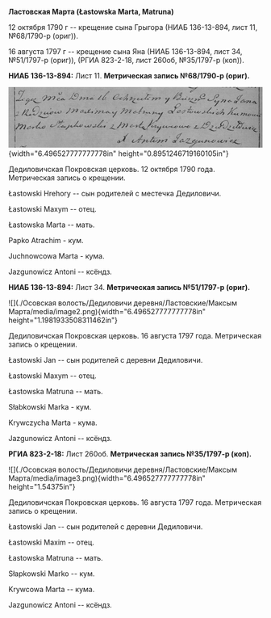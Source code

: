 **Ластовская Марта (Łastowska Marta, Matruna)**

12 октября 1790 г -- крещение сына Грыгора (НИАБ 136-13-894, лист 11,
№68/1790-р (ориг)).

16 августа 1797 г -- крещение сына Яна (НИАБ 136-13-894, лист 34,
№51/1797-р (ориг)), (РГИА 823-2-18, лист 260об, №35/1797-р (коп)).

**НИАБ 136-13-894:** Лист 11. **Метрическая запись №68/1790-р (ориг).**

![](./media/1a15a7cd4a509c488c106021473ee988f63a1311.png){width="6.496527777777778in"
height="0.8951246719160105in"}

Дедиловичская Покровская церковь. 12 октября 1790 года. Метрическая
запись о крещении.

Łastowski Hrehory -- сын родителей с местечка Дедиловичи.

Łastowski Maxym -- отец.

Łastowska Marta -- мать.

Papko Atrachim - кум.

Juchnowcowa Marta - кума.

Jazgunowicz Antoni -- ксёндз.

**НИАБ 136-13-894:** Лист 34. **Метрическая запись №51/1797-р (ориг).**

![](./Осовская волость/Дедиловичи деревня/Ластовские/Максым Марта/media/image2.png){width="6.496527777777778in"
height="1.1981933508311462in"}

Дедиловичская Покровская церковь. 16 августа 1797 года. Метрическая
запись о крещении.

Łastowski Jan -- сын родителей с деревни Дедиловичи.

Łastowski Maxym -- отец.

Łastowska Matruna -- мать.

Słabkowski Marka - кум.

Krywczycha Marta - кума.

Jazgunowicz Antoni -- ксёндз.

**РГИА 823-2-18:** Лист 260об. **Метрическая запись №35/1797-р (коп).**

![](./Осовская волость/Дедиловичи деревня/Ластовские/Максым Марта/media/image3.png){width="6.496527777777778in"
height="1.54375in"}

Дедиловичская Покровская церковь. 16 августа 1797 года. Метрическая
запись о крещении.

Łastowski Jan -- сын родителей с деревни Дедиловичи.

Łastowski Maxim -- отец.

Łastowska Matruna -- мать.

Słapkowski Marko -- кум.

Krywcowa Marta -- кума.

Jazgunowicz Antoni -- ксёндз.
